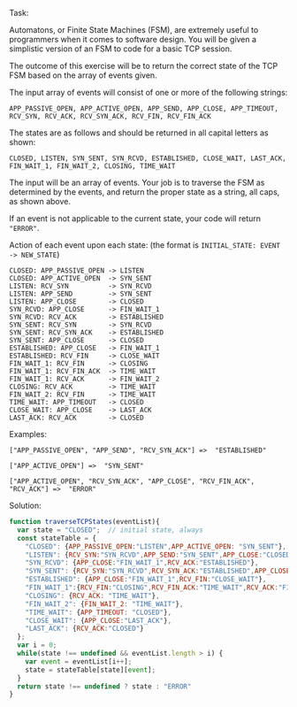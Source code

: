 Task:

Automatons, or Finite State Machines (FSM), are extremely useful to programmers when it comes to software design. You will be given a simplistic version of an FSM to code for a basic TCP session.  

The outcome of this exercise will be to return the correct state of the TCP FSM based on the array of events given.

The input array of events will consist of one or more of the following strings:

```APP_PASSIVE_OPEN, APP_ACTIVE_OPEN, APP_SEND, APP_CLOSE, APP_TIMEOUT, RCV_SYN, RCV_ACK, RCV_SYN_ACK, RCV_FIN, RCV_FIN_ACK```

The states are as follows and should be returned in all capital letters as shown:

```CLOSED, LISTEN, SYN_SENT, SYN_RCVD, ESTABLISHED, CLOSE_WAIT, LAST_ACK, FIN_WAIT_1, FIN_WAIT_2, CLOSING, TIME_WAIT```

The input will be an array of events. Your job is to traverse the FSM as determined by the events, and return the proper state as a string, all caps, as shown above.

If an event is not applicable to the current state, your code will return ```"ERROR"```.

Action of each event upon each state:
(the format is ```INITIAL_STATE: EVENT -> NEW_STATE```)

```
CLOSED: APP_PASSIVE_OPEN -> LISTEN
CLOSED: APP_ACTIVE_OPEN  -> SYN_SENT
LISTEN: RCV_SYN          -> SYN_RCVD
LISTEN: APP_SEND         -> SYN_SENT
LISTEN: APP_CLOSE        -> CLOSED
SYN_RCVD: APP_CLOSE      -> FIN_WAIT_1
SYN_RCVD: RCV_ACK        -> ESTABLISHED
SYN_SENT: RCV_SYN        -> SYN_RCVD
SYN_SENT: RCV_SYN_ACK    -> ESTABLISHED
SYN_SENT: APP_CLOSE      -> CLOSED
ESTABLISHED: APP_CLOSE   -> FIN_WAIT_1
ESTABLISHED: RCV_FIN     -> CLOSE_WAIT
FIN_WAIT_1: RCV_FIN      -> CLOSING
FIN_WAIT_1: RCV_FIN_ACK  -> TIME_WAIT
FIN_WAIT_1: RCV_ACK      -> FIN_WAIT_2
CLOSING: RCV_ACK         -> TIME_WAIT
FIN_WAIT_2: RCV_FIN      -> TIME_WAIT
TIME_WAIT: APP_TIMEOUT   -> CLOSED
CLOSE_WAIT: APP_CLOSE    -> LAST_ACK
LAST_ACK: RCV_ACK        -> CLOSED
```

Examples:

```
["APP_PASSIVE_OPEN", "APP_SEND", "RCV_SYN_ACK"] =>  "ESTABLISHED"

["APP_ACTIVE_OPEN"] =>  "SYN_SENT"

["APP_ACTIVE_OPEN", "RCV_SYN_ACK", "APP_CLOSE", "RCV_FIN_ACK", "RCV_ACK"] =>  "ERROR"
```

Solution:

```js
function traverseTCPStates(eventList){
  var state = "CLOSED";  // initial state, always
  const stateTable = {
    "CLOSED": {APP_PASSIVE_OPEN:"LISTEN",APP_ACTIVE_OPEN: "SYN_SENT"},
    "LISTEN": {RCV_SYN:"SYN_RCVD",APP_SEND:"SYN_SENT",APP_CLOSE:"CLOSED"},
    "SYN_RCVD": {APP_CLOSE:"FIN_WAIT_1",RCV_ACK:"ESTABLISHED"},
    "SYN_SENT": {RCV_SYN:"SYN_RCVD",RCV_SYN_ACK:"ESTABLISHED",APP_CLOSE:"CLOSED"},
    "ESTABLISHED": {APP_CLOSE:"FIN_WAIT_1",RCV_FIN:"CLOSE_WAIT"},
    "FIN_WAIT_1":{RCV_FIN:"CLOSING",RCV_FIN_ACK:"TIME_WAIT",RCV_ACK:"FIN_WAIT_2"},
    "CLOSING": {RCV_ACK: "TIME_WAIT"},
    "FIN_WAIT_2": {FIN_WAIT_2: "TIME_WAIT"},
    "TIME_WAIT": {APP_TIMEOUT: "CLOSED"},
    "CLOSE_WAIT": {APP_CLOSE:"LAST_ACK"},
    "LAST_ACK": {RCV_ACK:"CLOSED"}
  };
  var i = 0;
  while(state !== undefined && eventList.length > i) {
    var event = eventList[i++];
    state = stateTable[state][event];
  }
  return state !== undefined ? state : "ERROR"
}
```
